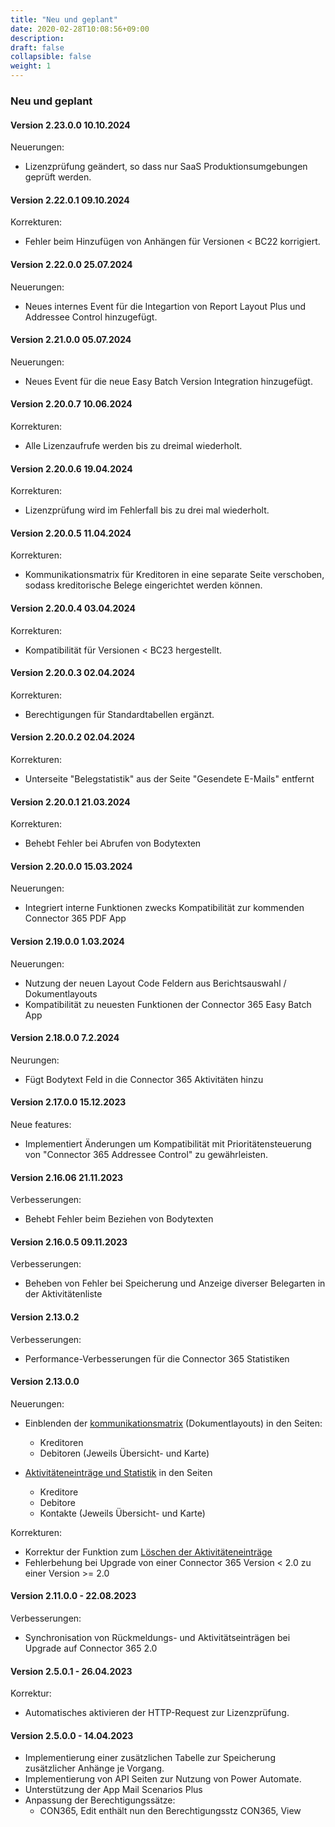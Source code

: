 ```yaml
---
title: "Neu und geplant"
date: 2020-02-28T10:08:56+09:00
description: 
draft: false
collapsible: false
weight: 1
---
```


### Neu und geplant

#### Version 2.23.0.0 10.10.2024
Neuerungen:
 - Lizenzprüfung geändert, so dass nur SaaS Produktionsumgebungen geprüft werden. 

#### Version 2.22.0.1 09.10.2024
Korrekturen:
 - Fehler beim Hinzufügen von Anhängen für Versionen < BC22 korrigiert. 

#### Version 2.22.0.0 25.07.2024
Neuerungen:
 - Neues internes Event für die Integartion von Report Layout Plus und Addressee Control hinzugefügt. 

#### Version 2.21.0.0 05.07.2024
Neuerungen:
 - Neues Event für die neue Easy Batch Version Integration hinzugefügt.

#### Version 2.20.0.7 10.06.2024
Korrekturen:
 - Alle Lizenzaufrufe werden bis zu dreimal wiederholt.

#### Version 2.20.0.6 19.04.2024
Korrekturen:
 - Lizenzprüfung wird im Fehlerfall bis zu drei mal wiederholt.

#### Version 2.20.0.5 11.04.2024
Korrekturen:
 - Kommunikationsmatrix für Kreditoren in eine separate Seite verschoben, sodass kreditorische Belege eingerichtet werden können.

#### Version 2.20.0.4 03.04.2024
Korrekturen:
 - Kompatibilität für Versionen < BC23 hergestellt.

#### Version 2.20.0.3 02.04.2024
Korrekturen:
 - Berechtigungen für Standardtabellen ergänzt.

#### Version 2.20.0.2 02.04.2024
Korrekturen:
 - Unterseite "Belegstatistik" aus der Seite "Gesendete E-Mails" entfernt 

#### Version 2.20.0.1 21.03.2024
Korrekturen:
 - Behebt Fehler bei Abrufen von Bodytexten

#### Version 2.20.0.0 15.03.2024
Neuerungen:
 - Integriert interne Funktionen zwecks Kompatibilität zur kommenden Connector 365 PDF App

#### Version 2.19.0.0 1.03.2024
Neuerungen:
 - Nutzung der neuen Layout Code Feldern aus Berichtsauswahl / Dokumentlayouts
 - Kompatibilität zu neuesten Funktionen der Connector 365 Easy Batch App

#### Version 2.18.0.0 7.2.2024
Neurungen:
  - Fügt Bodytext Feld in die Connector 365 Aktivitäten hinzu

#### Version 2.17.0.0 15.12.2023
Neue features:
 - Implementiert Änderungen um Kompatibilität mit Prioritätensteuerung von "Connector 365 Addressee Control" zu gewährleisten.

#### Version 2.16.06 21.11.2023
Verbesserungen:
 - Behebt Fehler beim Beziehen von Bodytexten

#### Version 2.16.0.5 09.11.2023
Verbesserungen:
 - Beheben von Fehler bei Speicherung und Anzeige diverser Belegarten in der Aktivitätenliste

#### Version 2.13.0.2
Verbesserungen:
- Performance-Verbesserungen für die Connector 365 Statistiken

#### Version 2.13.0.0
Neuerungen:
- Einblenden der [kommunikationsmatrix](/de-de/apps/base/first-steps/setup/communication-matrix/) (Dokumentlayouts) in den Seiten:
  * Kreditoren 
  * Debitoren
  (Jeweils Übersicht- und Karte)

- [Aktivitäteneinträge und Statistik](de-de/apps/base/first-steps/setup/infobox-extensions/) in den Seiten
  * Kreditore
  * Debitore
  * Kontakte
  (Jeweils Übersicht- und Karte)

Korrekturen:
- Korrektur der Funktion zum [Löschen der Aktivitäteneinträge](de-de/apps/base/first-steps/setup/delete-activity-files/)
- Fehlerbehung bei Upgrade von einer Connector 365 Version < 2.0 zu einer Version >= 2.0

#### Version 2.11.0.0 - 22.08.2023
 Verbesserungen:
  * Synchronisation von Rückmeldungs- und Aktivitätseinträgen bei Upgrade auf Connector 365 2.0

#### Version 2.5.0.1 - 26.04.2023
Korrektur:
- Automatisches aktivieren der HTTP-Request zur Lizenzprüfung.
#### Version 2.5.0.0 - 14.04.2023
- Implementierung einer zusätzlichen Tabelle zur Speicherung zusätzlicher Anhänge je Vorgang.
- Implementierung von API Seiten zur Nutzung von Power Automate.
- Unterstützung der App Mail Scenarios Plus
- Anpassung der Berechtigungssätze:
  - CON365, Edit enthält nun den Berechtigungsstz CON365, View 